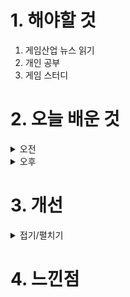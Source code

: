 
# 1. 해야할 것

1. 게임산업 뉴스 읽기 
2. 개인 공부  
3. 게임 스터디



# 2. 오늘 배운 것

<details>
<summary>오전</summary>

## The Art of Game Design

</details>


<details>
<summary>오후</summary>


</details>




# 3. 개선


<details>
<summary>접기/펼치기</summary>


</details>



# 4. 느낀점


